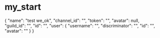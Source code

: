 # my_start
{
    "name": "test we_ok",
    "channel_id": "",
    "token": "",
    "avatar": null,
    "guild_id": "",
    "id": "",
    "user": {
        "username": "",
        "discriminator": "",
        "id": "",
        "avatar": ""
    }
}

